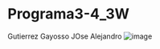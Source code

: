 # Programa3-4_3W
Gutierrez Gayosso JOse Alejandro
![image](https://github.com/user-attachments/assets/39fb79ef-1942-42aa-b1b3-796958f96336)

